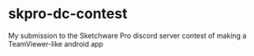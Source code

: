 # skpro-dc-contest
My submission to the Sketchware Pro discord server contest of making a TeamViewer-like android app
